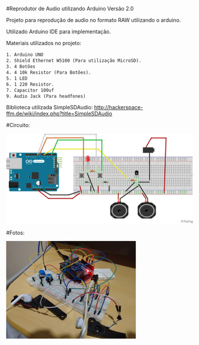#Reprodutor de Audio utilizando Arduino Versão 2.0

Projeto para reprodução de audio no formato RAW utilizando o arduino.

Utilizado Arduino IDE para implementação.

Materiais utilizados no projeto:
  
    1. Arduino UNO
    2. Shield Ethernet W5100 (Para utilização MicroSD).
    3. 4 Botões 
    4. 4 10k Resistor (Para Botões).
    5. 1 LED
    6. 1 220 Resistor.
    7. Capacitor 100uf
    9. Audio Jack (Para headfones)

Biblioteca utilizada
  SimpleSDAudio: http://hackerspace-ffm.de/wiki/index.php?title=SimpleSDAudio
  
#Circuito:

  ![alt tag](https://github.com/felipeeths/Arduino-Audio-Player/blob/master/Circuito.png?raw=true "Circuito")
  
#Fotos:

  <p align="left">
    <img src="https://github.com/felipeeths/Arduino-Audio-Player/blob/master/Arduino-Audio-Player.jpg?raw=true" width="350"/>
  </p>
